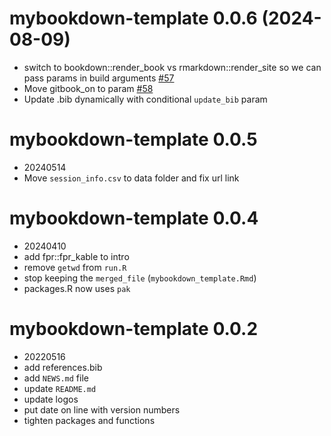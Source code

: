 # mybookdown-template 0.0.6 (2024-08-09)
- switch to bookdown::render_book vs rmarkdown::render_site so we can pass params in build arguments [#57](https://github.com/NewGraphEnvironment/mybookdown-template/issues/57)
- Move gitbook_on to param [#58](https://github.com/NewGraphEnvironment/mybookdown-template/issues/58)
- Update .bib dynamically with conditional `update_bib` param


# mybookdown-template 0.0.5

  * 20240514
  * Move `session_info.csv` to data folder and fix url link

# mybookdown-template 0.0.4

  * 20240410
  * add fpr::fpr_kable to intro
  * remove `getwd` from `run.R`
  * stop keeping the `merged_file` (`mybookdown_template.Rmd`)
  * packages.R now uses `pak`


# mybookdown-template 0.0.2

  * 20220516
  * add references.bib
  * add `NEWS.md` file
  * update `README.md`
  * update logos
  * put date on line with version numbers
  * tighten packages and functions
